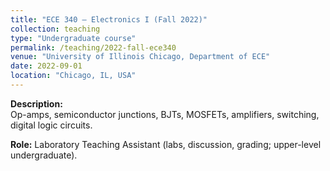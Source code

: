 ```yaml
---
title: "ECE 340 – Electronics I (Fall 2022)"
collection: teaching
type: "Undergraduate course"
permalink: /teaching/2022-fall-ece340
venue: "University of Illinois Chicago, Department of ECE"
date: 2022-09-01
location: "Chicago, IL, USA"
---
```


**Description:**  
Op-amps, semiconductor junctions, BJTs, MOSFETs, amplifiers, switching, digital logic circuits.  

**Role:** Laboratory Teaching Assistant (labs, discussion, grading; upper-level undergraduate).
